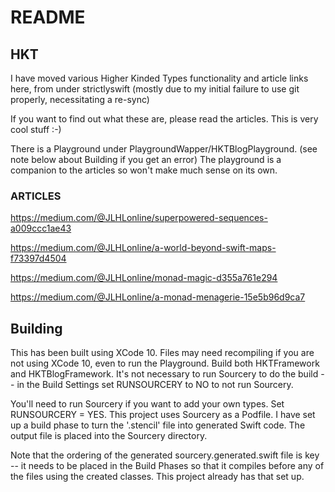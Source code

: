 #  README

## HKT

I have moved various Higher Kinded Types functionality and article links here, from under strictlyswift (mostly due to my initial failure to use git properly, necessitating a re-sync)

If you want to find out what these are, please read the articles.  This is very cool stuff :-)  

There is a Playground under PlaygroundWapper/HKTBlogPlayground. (see note below about Building if you get an error)  The playground is a companion to the articles so won't make much sense on its own.

### ARTICLES

https://medium.com/@JLHLonline/superpowered-sequences-a009ccc1ae43

https://medium.com/@JLHLonline/a-world-beyond-swift-maps-f73397d4504

https://medium.com/@JLHLonline/monad-magic-d355a761e294

https://medium.com/@JLHLonline/a-monad-menagerie-15e5b96d9ca7


## Building 

This has been built using XCode 10.  Files may need recompiling if you are not using XCode 10, even to run the Playground. Build both HKTFramework and HKTBlogFramework.  It's not necessary to run Sourcery to do the build -- in the Build Settings set RUNSOURCERY to NO to not run Sourcery.

You'll need to run Sourcery if you want to add your own types. Set RUNSOURCERY = YES. 
This project uses Sourcery as a Podfile.  I have set up a build phase to turn the '.stencil' file into generated Swift code. The output file is placed into the Sourcery directory.

Note that the ordering of the generated sourcery.generated.swift file is key -- it needs to be placed in the Build Phases so that it compiles before any of the files using the created classes. This project already has that set up.
